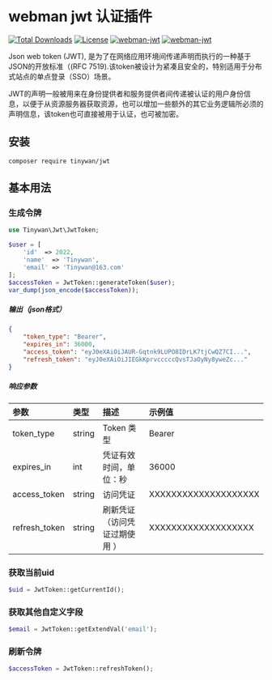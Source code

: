 # webman jwt 认证插件

[![Total Downloads](http://poser.pugx.org/tinywan/jwt/downloads)](https://packagist.org/packages/tinywan/jwt)
[![License](http://poser.pugx.org/tinywan/jwt/license)](https://packagist.org/packages/tinywan/jwt) 
[![webman-jwt](https://img.shields.io/github/last-commit/tinywan/jwt/main)]()
[![webman-jwt](https://img.shields.io/github/v/tag/tinywan/jwt?color=ff69b4)]()

Json web token (JWT), 是为了在网络应用环境间传递声明而执行的一种基于JSON的开放标准（(RFC 7519).该token被设计为紧凑且安全的，特别适用于分布式站点的单点登录（SSO）场景。

JWT的声明一般被用来在身份提供者和服务提供者间传递被认证的用户身份信息，以便于从资源服务器获取资源，也可以增加一些额外的其它业务逻辑所必须的声明信息，该token也可直接被用于认证，也可被加密。

## 安装

```shell
composer require tinywan/jwt
```

##  基本用法

### 生成令牌

```php
use Tinywan\Jwt\JwtToken;

$user = [
    'id'  => 2022,
    'name'  => 'Tinywan',
    'email' => 'Tinywan@163.com'
];
$accessToken = JwtToken::generateToken($user);
var_dump(json_encode($accessToken));
```

##### 输出（json格式）
```json
{
    "token_type": "Bearer",
    "expires_in": 36000,
    "access_token": "eyJ0eXAiOiJAUR-Gqtnk9LUPO8IDrLK7tjCwQZ7CI...",
    "refresh_token": "eyJ0eXAiOiJIEGkKprvcccccQvsTJaOyNy8yweZc..."
}
```

##### 响应参数

| 参数|类型|描述|示例值|
|:---|:---|:---|:---|
|token_type| string |Token 类型 | Bearer |
|expires_in| int |凭证有效时间，单位：秒 | 36000 |
|access_token| string |访问凭证 | XXXXXXXXXXXXXXXXXXXX|
|refresh_token| string | 刷新凭证（访问凭证过期使用 ） | XXXXXXXXXXXXXXXXXXX|

### 获取当前uid

```php
$uid = JwtToken::getCurrentId();
```

### 获取其他自定义字段

```php
$email = JwtToken::getExtendVal('email');
```

### 刷新令牌

```php
$accessToken = JwtToken::refreshToken();
```
